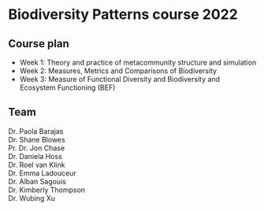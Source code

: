 # Biodiversity Patterns course 2022

## Course plan
- Week 1: Theory and practice of metacommunity structure and simulation
- Week 2: Measures, Metrics and Comparisons of Biodiversity
- Week 3: Measure of Functional Diversity and Biodiversity and Ecosystem Functioning (BEF)

## Team
Dr. Paola Barajas  
Dr. Shane Blowes  
Pr. Dr. Jon Chase  
Dr. Daniela Hoss  
Dr. Roel van Klink  
Dr. Emma Ladouceur  
Dr. Alban Sagouis  
Dr. Kimberly Thompson  
Dr. Wubing Xu  

